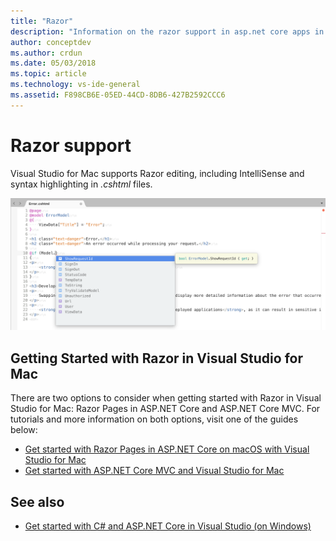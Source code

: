 ```yaml
---
title: "Razor"
description: "Information on the razor support in asp.net core apps in Visual Studio for Mac"
author: conceptdev
ms.author: crdun
ms.date: 05/03/2018
ms.topic: article
ms.technology: vs-ide-general
ms.assetid: F898CB6E-05ED-44CD-8DB6-427B2592CCC6
---
```


# Razor support

Visual Studio for Mac supports Razor editing, including IntelliSense and syntax highlighting in *.cshtml* files.

![razor editing in visual studio for mac](media/razor-image1.png)

## Getting Started with Razor in Visual Studio for Mac

There are two options to consider when getting started with Razor in Visual Studio for Mac: Razor Pages in ASP.NET Core and ASP.NET Core MVC. For tutorials and more information on both options, visit one of the guides below:

- [Get started with Razor Pages in ASP.NET Core on macOS with Visual Studio for Mac](/aspnet/core/tutorials/razor-pages-mac/razor-pages-start?view=aspnetcore-2.1)
- [Get started with ASP.NET Core MVC and Visual Studio for Mac](/aspnet/core/tutorials/first-mvc-app-mac/start-mvc?view=aspnetcore-2.1)

## See also

- [Get started with C# and ASP.NET Core in Visual Studio (on Windows)](/visualstudio/ide/tutorial-csharp-aspnet-core)